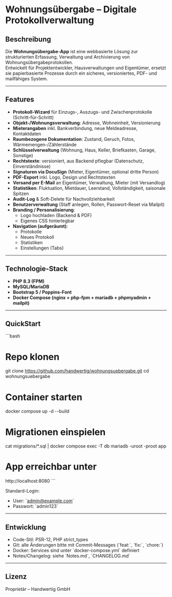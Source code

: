 # Wohnungsübergabe – Digitale Protokollverwaltung

## Beschreibung
Die **Wohnungsübergabe-App** ist eine webbasierte Lösung zur strukturierten Erfassung, Verwaltung und Archivierung von Wohnungsübergabeprotokollen.  
Entwickelt für Projektentwickler, Hausverwaltungen und Eigentümer, ersetzt sie papierbasierte Prozesse durch ein sicheres, versioniertes, PDF- und mailfähiges System.

---

## Features
- **Protokoll-Wizard** für Einzugs-, Auszugs- und Zwischenprotokolle (Schritt-für-Schritt)
- **Objekt-/Wohnungsverwaltung**: Adresse, Wohneinheit, Versionierung
- **Mieterangaben** inkl. Bankverbindung, neue Meldeadresse, Kontaktdaten
- **Raumbezogene Dokumentation**: Zustand, Geruch, Fotos, Wärmemengen-/Zählerstände
- **Schlüsselverwaltung** (Wohnung, Haus, Keller, Briefkasten, Garage, Sonstige)
- **Rechtstexte**: versioniert, aus Backend pflegbar (Datenschutz, Einverständnisse)
- **Signaturen via DocuSign** (Mieter, Eigentümer, optional dritte Person)
- **PDF-Export** inkl. Logo, Design und Rechtstexten
- **Versand per E-Mail** an Eigentümer, Verwaltung, Mieter (mit Versandlog)
- **Statistiken**: Fluktuation, Mietdauer, Leerstand, Vollständigkeit, saisonale Spitzen
- **Audit-Log** & Soft-Delete für Nachvollziehbarkeit
- **Benutzerverwaltung** (Staff anlegen, Rollen, Passwort-Reset via Mailpit)
- **Branding / Personalisierung**:
  - Logo hochladen (Backend & PDF)
  - Eigenes CSS hinterlegbar
- **Navigation (aufgeräumt)**:
  - Protokolle
  - Neues Protokoll
  - Statistiken
  - Einstellungen (Tabs)

---

## Technologie-Stack
- **PHP 8.3 (FPM)**  
- **MySQL/MariaDB**  
- **Bootstrap 5 / Poppins-Font**  
- **Docker Compose (nginx + php-fpm + mariadb + phpmyadmin + mailpit)**  

---

## QuickStart

\`\`\`bash
# Repo klonen
git clone https://github.com/handwertig/wohnungsuebergabe.git
cd wohnungsuebergabe

# Container starten
docker compose up -d --build

# Migrationen einspielen
cat migrations/*.sql | docker compose exec -T db mariadb -uroot -proot app

# App erreichbar unter
http://localhost:8080
\`\`\`

Standard-Login:  
- User: \`admin@example.com\`  
- Passwort: \`admin123\`

---

## Entwicklung
- Code-Stil: PSR-12, PHP strict_types
- Git: alle Änderungen bitte mit Commit-Messages (\`feat:\`, \`fix:\`, \`chore:\`)
- Docker: Services sind unter \`docker-compose.yml\` definiert
- Notes/Changelog: siehe \`Notes.md\`, \`CHANGELOG.md\`

---

## Lizenz
Proprietär – Handwertig GmbH
